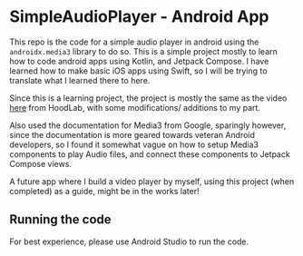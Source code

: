 # SimpleAudioPlayer - Android App

This repo is the code for a simple audio player in android using the `androidx.media3` library to do so.
This is a simple project mostly to learn how to code android apps using Kotlin, and Jetpack Compose.
I have learned how to make basic iOS apps using Swift, so I will be trying to translate what I learned there to here.

Since this is a learning project, the project is mostly the same as the video [here](https://www.youtube.com/watch?v=XrcmjIW45u8) from HoodLab, with some modifications/ 
additions to my part.

Also used the documentation for Media3 from Google, sparingly however, since the documentation is more geared towards veteran Android developers, so I found it somewhat 
vague on how to setup Media3 components to play Audio files, and connect these components to Jetpack Compose views.

A future app where I build a video player by myself, using this project (when completed) as a guide, might be in the works later!

## Running the code
For best experience, please use Android Studio to run the code.
